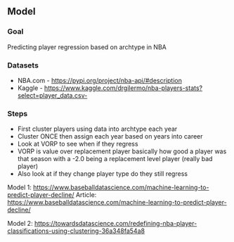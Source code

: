 ## Model

### Goal

Predicting player regression based on archtype in NBA

### Datasets

- NBA.com - https://pypi.org/project/nba-api/#description
- Kaggle - https://www.kaggle.com/drgilermo/nba-players-stats?select=player_data.csv-

### Steps

- First cluster players using data into archtype each year
- Cluster ONCE then assign each year based on years into career
- Look at VORP to see when if they regress
- VORP is value over replacement player basically how good a player was that season with a -2.0 being a replacement level player (really bad player)
- Also look at if they change player type do they still regress

Model 1: https://www.baseballdatascience.com/machine-learning-to-predict-player-decline/
Article: https://www.baseballdatascience.com/machine-learning-to-predict-player-decline/

Model 2: https://towardsdatascience.com/redefining-nba-player-classifications-using-clustering-36a348fa54a8
